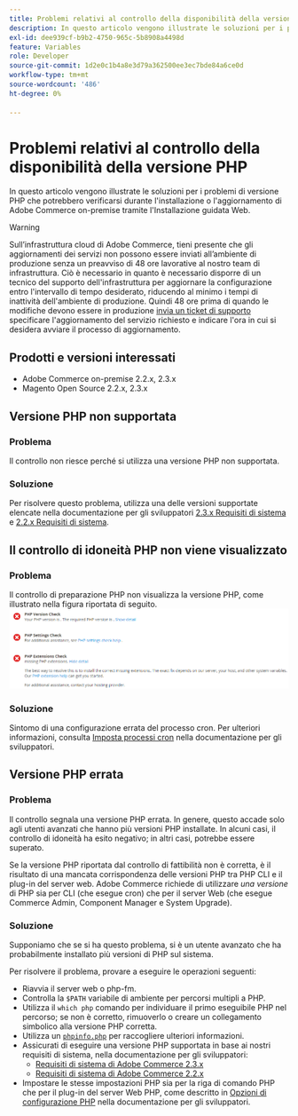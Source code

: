 ```yaml
---
title: Problemi relativi al controllo della disponibilità della versione PHP
description: In questo articolo vengono illustrate le soluzioni per i problemi di versione PHP che potrebbero verificarsi durante l'installazione o l'aggiornamento di Adobe Commerce on-premise tramite l'Installazione guidata Web.
exl-id: dee939cf-b9b2-4750-965c-5b8908a4498d
feature: Variables
role: Developer
source-git-commit: 1d2e0c1b4a8e3d79a362500ee3ec7bde84a6ce0d
workflow-type: tm+mt
source-wordcount: '486'
ht-degree: 0%

---
```


# Problemi relativi al controllo della disponibilità della versione PHP

In questo articolo vengono illustrate le soluzioni per i problemi di versione PHP che potrebbero verificarsi durante l&#39;installazione o l&#39;aggiornamento di Adobe Commerce on-premise tramite l&#39;Installazione guidata Web.

>[!WARNING]
>
>Sull’infrastruttura cloud di Adobe Commerce, tieni presente che gli aggiornamenti dei servizi non possono essere inviati all’ambiente di produzione senza un preavviso di 48 ore lavorative al nostro team di infrastruttura. Ciò è necessario in quanto è necessario disporre di un tecnico del supporto dell&#39;infrastruttura per aggiornare la configurazione entro l&#39;intervallo di tempo desiderato, riducendo al minimo i tempi di inattività dell&#39;ambiente di produzione. Quindi 48 ore prima di quando le modifiche devono essere in produzione [invia un ticket di supporto](/help/help-center-guide/help-center/magento-help-center-user-guide.md#submit-ticket) specificare l&#39;aggiornamento del servizio richiesto e indicare l&#39;ora in cui si desidera avviare il processo di aggiornamento.

## Prodotti e versioni interessati

* Adobe Commerce on-premise 2.2.x, 2.3.x
* Magento Open Source 2.2.x, 2.3.x

## Versione PHP non supportata

### Problema

Il controllo non riesce perché si utilizza una versione PHP non supportata.

### Soluzione

Per risolvere questo problema, utilizza una delle versioni supportate elencate nella documentazione per gli sviluppatori [2.3.x Requisiti di sistema](https://devdocs.magento.com/guides/v2.3/install-gde/system-requirements.html) e [2.2.x Requisiti di sistema](https://devdocs.magento.com/guides/v2.2/install-gde/system-requirements.html).

## Il controllo di idoneità PHP non viene visualizzato

### Problema

Il controllo di preparazione PHP non visualizza la versione PHP, come illustrato nella figura riportata di seguito.
![upgr-tshoot-no-cron.png](assets/upgr-tshoot-no-cron.png)

### Soluzione

Sintomo di una configurazione errata del processo cron. Per ulteriori informazioni, consulta [Imposta processi cron](https://devdocs.magento.com/guides/v2.3/install-gde/install/post-install-config.html#post-install-cron) nella documentazione per gli sviluppatori.

## Versione PHP errata

### Problema

Il controllo segnala una versione PHP errata. In genere, questo accade solo agli utenti avanzati che hanno più versioni PHP installate. In alcuni casi, il controllo di idoneità ha esito negativo; in altri casi, potrebbe essere superato.

Se la versione PHP riportata dal controllo di fattibilità non è corretta, è il risultato di una mancata corrispondenza delle versioni PHP tra PHP CLI e il plug-in del server web. Adobe Commerce richiede di utilizzare *una versione* di PHP sia per CLI (che esegue cron) che per il server Web (che esegue Commerce Admin, Component Manager e System Upgrade).

### Soluzione

Supponiamo che se si ha questo problema, si è un utente avanzato che ha probabilmente installato più versioni di PHP sul sistema.

Per risolvere il problema, provare a eseguire le operazioni seguenti:

* Riavvia il server web o php-fm.
* Controlla la `$PATH` variabile di ambiente per percorsi multipli a PHP.
* Utilizza il `which php` comando per individuare il primo eseguibile PHP nel percorso; se non è corretto, rimuoverlo o creare un collegamento simbolico alla versione PHP corretta.
* Utilizza un [`phpinfo.php`](https://devdocs.magento.com/guides/v2.3/install-gde/prereq/optional.html#install-optional-phpinfo) per raccogliere ulteriori informazioni.
* Assicurati di eseguire una versione PHP supportata in base ai nostri requisiti di sistema, nella documentazione per gli sviluppatori:
   * [Requisiti di sistema di Adobe Commerce 2.3.x](https://devdocs.magento.com/guides/v2.3/install-gde/system-requirements.html)
   * [Requisiti di sistema di Adobe Commerce 2.2.x](https://devdocs.magento.com/guides/v2.2/install-gde/system-requirements.html)
* Impostare le stesse impostazioni PHP sia per la riga di comando PHP che per il plug-in del server Web PHP, come descritto in [Opzioni di configurazione PHP](https://devdocs.magento.com/guides/v2.3/install-gde/prereq/php-centos-ubuntu.html) nella documentazione per gli sviluppatori.
